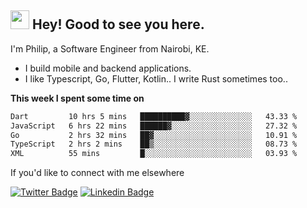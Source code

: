 <h2><img src="https://slackmojis.com/emojis/3643-cool-doge/download" width="30"/> Hey! Good to see you here.</h2>

<p>I'm Philip, a Software Engineer from Nairobi, KE. 

- I build mobile and backend applications.
- I like Typescript, Go, Flutter, Kotlin.. I write Rust sometimes too..</p>

**This week I spent some time on**
<!--START_SECTION:waka-->

```txt
Dart         10 hrs 5 mins   ██████████▓░░░░░░░░░░░░░░   43.33 %
JavaScript   6 hrs 22 mins   ██████▓░░░░░░░░░░░░░░░░░░   27.32 %
Go           2 hrs 32 mins   ██▓░░░░░░░░░░░░░░░░░░░░░░   10.91 %
TypeScript   2 hrs 2 mins    ██▒░░░░░░░░░░░░░░░░░░░░░░   08.73 %
XML          55 mins         █░░░░░░░░░░░░░░░░░░░░░░░░   03.93 %
```

<!--END_SECTION:waka-->

If you'd like to connect with me elsewhere

[![Twitter Badge](https://img.shields.io/badge/-Twitter-1ca0f1?style=flat-square&labelColor=1ca0f1&logo=twitter&logoColor=white&link=https://twitter.com/_diogorodrigues)](https://twitter.com/kimathiphil)  [![Linkedin Badge](https://img.shields.io/badge/-LinkedIn-blue?style=flat-square&logo=Linkedin&logoColor=white&link=https://www.linkedin.com/in/philip-kimathi-2604a9114/)](https://www.linkedin.com/in/philip-kimathi-2604a9114/)
